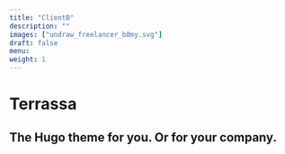 ```yaml
---
title: "ClientB"
description: ""
images: ["undraw_freelancer_b0my.svg"]
draft: false
menu: 
weight: 1
---
```


# Terrassa
## The Hugo theme for you. Or for your company.